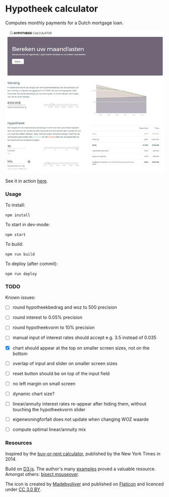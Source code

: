 # Hypotheek calculator

Computes monthly payments for a Dutch mortgage loan. 

![thumbnail](thumbnail.png)


See it in action [here](https://nl-hugo.github.io/hypotheek-calculator/).


### Usage

To install:

```npm install```


To start in dev-mode:

```npm start```


To build:

```npm run build```


To deploy (after commit):

```npm run deploy```



### TODO

Known issues:

- [ ] round hypotheekbedrag and woz to 500 precision

- [ ] round interest to 0.05% precision

- [ ] round hypotheekvorm to 10% precision

- [ ] manual input of interest rates should accept e.g. 3.5 instead of 0.035

- [x] chart should appear at the top on smaller screen sizes, not on the bottom

- [ ] overlap of input and slider on smaller screen sizes

- [ ] reset button should be on top of the input field

- [ ] no left margin on small screen

- [ ] dynamic chart size?

- [ ] linear/annuity interest rates re-appear after hiding them, without touching the hypotheekvorm slider

- [ ] eigenwoningforfait does not update when changing WOZ waarde

- [ ] compute optimal linear/annuity mix



### Resources

Inspired by the [buy-or-rent calculator](https://www.nytimes.com/interactive/2014/upshot/buy-rent-calculator.html?_r=0), published by the New York Times in 2014. 

Build on [D3.js](https://d3js.org/). The author's many [examples](https://bl.ocks.org/mbostock) proved a valuable resource. Amongst others: [bisect mouseover](https://bl.ocks.org/mbostock/3902569).

The icon is created by [Madebyoliver](http://www.flaticon.com/authors/madebyoliver) and published on [Flaticon](http://www.flaticon.com) and licenced under [CC 3.0 BY](http://creativecommons.org/licenses/by/3.0/).
